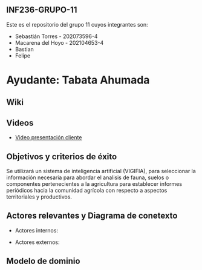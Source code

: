 ## INF236-GRUPO-11

Este es el repositorio del grupo 11 cuyos integrantes son:

* Sebastián Torres - 202073596-4
* Macarena del Hoyo - 202104653-4
* Bastian
* Felipe

# Ayudante: Tabata Ahumada

## Wiki

## Videos

* [Video presentación cliente](https://www.youtube.com/watch?v=abJau21SDIk)

## Objetivos y criterios de éxito

Se utilizará un sistema de inteligencia artificial (VIGIFIA), para seleccionar la información necesaria para abordar el analisis de fauna, suelos o componentes pertenecientes a la agricultura para establecer informes periódicos hacia la comunidad agrícola con respecto a aspectos territoriales y productivos.

## Actores relevantes y Diagrama de conetexto
* Actores internos:


* Actores externos:

## Modelo de dominio
